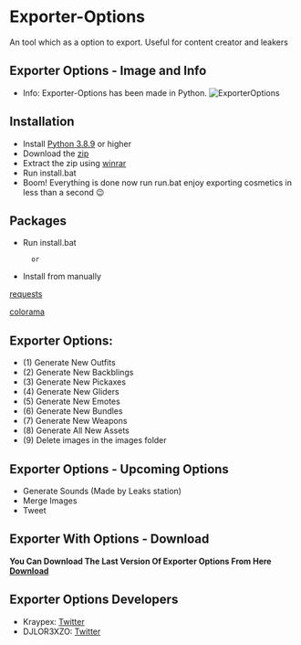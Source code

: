 # Exporter-Options
An tool which as a option to export. Useful for content creator and leakers

## Exporter Options - Image and Info
- Info: Exporter-Options has been made in Python.
![ExporterOptions](https://cdn.discordapp.com/attachments/796740591270363157/911926364490309632/unknown.png)

## Installation

- Install [Python 3.8.9](https://www.python.org/ftp/python/3.8.9/python-3.8.9-amd64.exe) or higher
- Download the [zip](https://github.com/Kraypex/Exporter-Options/archive/refs/heads/beta.zip)
- Extract the zip using [winrar](https://www.win-rar.com/predownload.html?&L=0)
- Run install.bat
- Boom! Everything is done now run run.bat enjoy exporting cosmetics in less than a second 😉    

## Packages

- Run install.bat

        or
        
 - Install from manually


[requests](https://pypi.org/project/requests/)

[colorama](https://pypi.org/project/colorama/)
## Exporter Options:

- (1) Generate New Outfits
- (2) Generate New Backblings
- (3) Generate New Pickaxes
- (4) Generate New Gliders
- (5) Generate New Emotes
- (6) Generate New Bundles
- (7) Generate New Weapons
- (8) Generate All New Assets
- (9) Delete images in the images folder

## Exporter Options - Upcoming Options

 - Generate Sounds (Made by Leaks station)
 - Merge Images
 - Tweet

## Exporter With Options - Download

**You Can Download The Last Version Of Exporter Options From Here [Download](https://github.com/Kraypex/Exporter-With-Options/tree/latest)** 

## Exporter Options Developers

* Kraypex: [Twitter](https://twitter.com/Kraypex) 
* DJLOR3XZO: [Twitter](https://twitter.com/djlorenzouasset)

